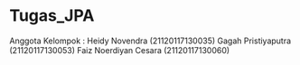 # Tugas_JPA
Anggota Kelompok :
Heidy Novendra (21120117130035)
Gagah Pristiyaputra (21120117130053)
Faiz Noerdiyan Cesara (21120117130060)
